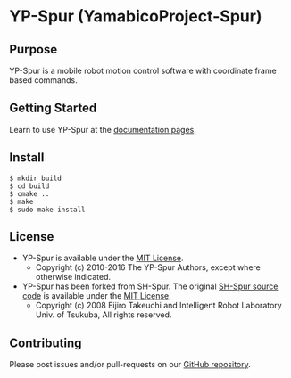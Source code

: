 # YP-Spur (YamabicoProject-Spur)

## Purpose

YP-Spur is a mobile robot motion control software with coordinate frame based commands. 

## Getting Started

Learn to use YP-Spur at the [documentation pages](./doc/README.md).

## Install
```
$ mkdir build
$ cd build
$ cmake ..
$ make
$ sudo make install
```

## License

* YP-Spur is available under the [MIT License](http://www.opensource.org/licenses/mit-license.html).
    * Copyright (c) 2010-2016 The YP-Spur Authors, except where otherwise indicated.
* YP-Spur has been forked from SH-Spur. The original [SH-Spur source code](http://sourceforge.jp/projects/pc-ymbc/) is available under the [MIT License](http://www.opensource.org/licenses/mit-license.html).
    * Copyright (c) 2008 Eijiro Takeuchi and Intelligent Robot Laboratory Univ. of  Tsukuba, All rights reserved.

## Contributing

Please post issues and/or pull-requests on our [GitHub repository](https://github.com/openspur/yp-spur/).
